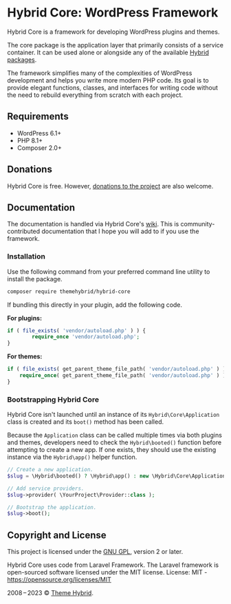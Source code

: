 # Hybrid Core: WordPress Framework

Hybrid Core is a framework for developing WordPress plugins and themes.

The core package is the application layer that primarily consists of a service container.  It can be used alone or alongside any of the available [Hybrid packages](https://github.com/themehybrid/).

The framework simplifies many of the complexities of WordPress development and helps you write more modern PHP code.  Its goal is to provide elegant functions, classes, and interfaces for writing code without the need to rebuild everything from scratch with each project.

## Requirements

* WordPress 6.1+
* PHP 8.1+
* Composer 2.0+

## Donations

Hybrid Core is free.  However, [donations to the project](https://themehybrid.com/donate) are also welcome.

## Documentation

The documentation is handled via Hybrid Core's [wiki](https://github.com/themehybrid/hybrid-core/wiki).  This is community-contributed documentation that I hope you will add to if you use the framework.

### Installation

Use the following command from your preferred command line utility to install the package.

```bash
composer require themehybrid/hybrid-core
```

If bundling this directly in your plugin, add the following code.

**For plugins:**

```php
if ( file_exists( 'vendor/autoload.php' ) ) {
        require_once 'vendor/autoload.php';
}
```

**For themes:**

```php
if ( file_exists( get_parent_theme_file_path( 'vendor/autoload.php' ) ) ) {
	require_once( get_parent_theme_file_path( 'vendor/autoload.php' ) );
}
```

### Bootstrapping Hybrid Core

Hybrid Core isn't launched until an instance of its `Hybrid\Core\Application` class is created and its `boot()` method has been called.

Because the `Application` class can be called multiple times via both plugins and themes, developers need to check the `Hybrid\booted()` function before attempting to create a new app.  If one exists, they should use the existing instance via the `Hybrid\app()` helper function.

```php
// Create a new application.
$slug = \Hybrid\booted() ? \Hybrid\app() : new \Hybrid\Core\Application();

// Add service providers.
$slug->provider( \YourProject\Provider::class );

// Bootstrap the application.
$slug->boot();
```

## Copyright and License

This project is licensed under the [GNU GPL](https://www.gnu.org/licenses/old-licenses/gpl-2.0.html), version 2 or later.

Hybrid Core uses code from Laravel Framework.
The Laravel framework is open-sourced software licensed under the MIT license.
License: MIT - https://opensource.org/licenses/MIT

2008&thinsp;&ndash;&thinsp;2023 &copy; [Theme Hybrid](https://themehybrid.com).
